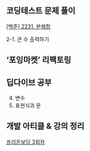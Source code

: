 ## 코딩테스트 문제 풀이

[[백준] 2231. 분해합](https://vast-nephew-587.notion.site/2231-d63fbedaf83341da91a3df10e10a74f4?pvs=4)

2-1. 큰 수 출력하기

## ‘포잉마켓’ 리팩토링

## 딥다이브 공부

4. 변수
5. 표현식과 문

## 개발 아티클 & 강의 정리

[프리온보딩 3회차](https://vast-nephew-587.notion.site/3-200d1f95849649f09e7890418b5aa7a1?pvs=4)
